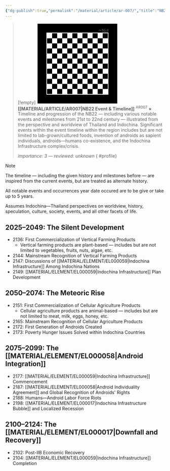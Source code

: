 ```yaml
---
{"dg-publish":true,"permalink":"/material/article/ar-007/","title":"NB22 Event & Timeline","tags":["-article","-meta"]}
---
```


>[!empty]
> ![RESOURCE/ASSET/OTHER/PlaceholderIcon.png|icon](/img/user/RESOURCE/ASSET/OTHER/PlaceholderIcon.png) <b class="title">[[MATERIAL/ARTICLE/AR007\|NB22 Event & Timeline]]</b> <sup class="title">AR007</sup> <b>×</b>
> Timeline and progression of the NB22 — including various notable events and milestones from 21st to 22nd century — illustrated from the perspective and worldview of Thailand and Indochina. Significant events within the event timeline within the region includes but are not limited to lab-grown/cultured foods, invention of androids as sapient individuals, androids—humans co-existence, and the Indochina Infrastructure complex/crisis.
> 
> <i class="small">importance: 3 — reviewed: unknown</i>
{ #profile}



>[!note]
> The timeline — including the given history and milestones before —  are inspired from the current events, but are treated as alternate history. 
> 
> All notable events and occurrences year date occured are to be give or take up to 5 years.
> 
> Assumes Indochina—Thailand perspectives on worldview, history, speculation, culture, society, events, and all other facets of life.

## 2025–2049: The Silent Development

- 2136: First Commercialization of Vertical Farming Products
	- Vertical farming products are plant-based — includes but are not limited to vegetables, fruits, nuts, algae, etc.
- 2144: Mainstream Recognition of Vertical Farming Products 
- 2147: Discussions of [[MATERIAL/ELEMENT/EL000059\|Indochina Infrastructure]] Among Indochina Nations
- 2149: [[MATERIAL/ELEMENT/EL000059\|Indochina Infrastructure]] Plan Development

## 2050–2074: The Meteoric Rise

- 2151: First Commercialization of Cellular Agriculture Products
	- Cellular agriculture products are animal-based — includes but are not limited to meat, milk, eggs, honey, etc.
- 2165: Mainstream Recognition of Cellular Agriculture Products 
- 2172: First Generation of Androids Created
- 2173: Poverty Hunger Issues Solved within Indochina Countries

## 2075–2099: The [[MATERIAL/ELEMENT/EL000058\|Android Integration]]

- 2177: [[MATERIAL/ELEMENT/EL000059\|Indochina Infrastructure]] Commencement
- 2187: [[MATERIAL/ELEMENT/EL000058\|Android Individuality Agreement]] and Global Recognition of Androids' Rights
- 2188: Humans—Android Labor Force Riots
- 2198: [[MATERIAL/ELEMENT/EL000017\|Indochina Infrastructure Bubble]] and Localized Recession

## 2100–2124: The [[MATERIAL/ELEMENT/EL000017\|Downfall and Recovery]]

- 2102: Post-IIB Economic Recovery
- 2104: [[MATERIAL/ELEMENT/EL000059\|Indochina Infrastructure]] Completion
